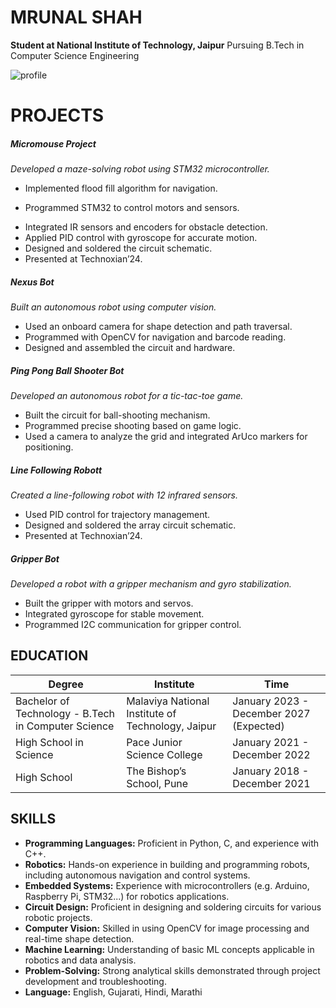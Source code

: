 # **MRUNAL SHAH**
**Student at National Institute of Technology, Jaipur**
Pursuing B.Tech in Computer Science Engineering

![profile](https://img.freepik.com/premium-photo/professional-photo-linkedin-profile-picture-beautiful-looking-woman-light-color_1078199-10524.jpg )
# **PROJECTS**
##### **Micromouse Project**
_Developed a maze-solving robot using STM32 microcontroller._
- Implemented flood fill algorithm for navigation.
* Programmed STM32 to control motors and sensors.
+ Integrated IR sensors and encoders for obstacle detection.
+ Applied PID control with gyroscope for accurate motion.
+ Designed and soldered the circuit schematic.
+ Presented at Technoxian’24.
##### **Nexus Bot**
_Built an autonomous robot using computer vision._
- Used an onboard camera for shape detection and path traversal.
- Programmed with OpenCV for navigation and barcode reading.
- Designed and assembled the circuit and hardware.
##### **Ping Pong Ball Shooter Bot**
_Developed an autonomous robot for a tic-tac-toe game._
- Built the circuit for ball-shooting mechanism.
- Programmed precise shooting based on game logic.
- Used a camera to analyze the grid and integrated ArUco markers for positioning.
##### **Line Following Robott**
_Created a line-following robot with 12 infrared sensors._
- Used PID control for trajectory management.
- Designed and soldered the array circuit schematic.
- Presented at Technoxian’24.
##### **Gripper Bot**
_Developed a robot with a gripper mechanism and gyro stabilization._
- Built the gripper with motors and servos.
- Integrated gyroscope for stable movement.
- Programmed I2C communication for gripper control.
## **EDUCATION**

| Degree  | Institute |Time |
| ------------- | ------------- |------------- |
| Bachelor of Technology - B.Tech in Computer Science | Malaviya National Institute of Technology, Jaipur  |January 2023 - December 2027 (Expected)  |
| High School in Science  | Pace Junior Science College  |January 2021 - December 2022  |
| High School | The Bishop’s School, Pune |January 2018 - December 2021  |
## **SKILLS**
- **Programming Languages:** Proficient in Python, C, and experience with C++.
- **Robotics:** Hands-on experience in building and programming robots, including autonomous navigation and control systems.
- **Embedded Systems:** Experience with microcontrollers (e.g. Arduino, Raspberry Pi, STM32...) for robotics applications.
- **Circuit Design:** Proficient in designing and soldering circuits for various robotic projects.
- **Computer Vision:** Skilled in using OpenCV for image processing and real-time shape detection.
- **Machine Learning:** Understanding of basic ML concepts applicable in robotics and data analysis.
- **Problem-Solving:** Strong analytical skills demonstrated through project development and troubleshooting.
- **Language:** English, Gujarati, Hindi, Marathi
